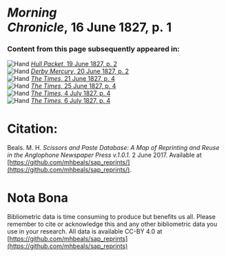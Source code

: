 # *Morning Chronicle*, 16 June 1827, p. 1  
  
### Content from this page subsequently appeared in:  
![Hand](http://scissorsandpaste.net/wp-content/uploads/2017/06/smallhandpointer.png) [*Hull Packet*, 19 June 1827, p. 2](https://mhbeals.github.io/sap_html/Hull-Packet/Hull-Packet-19-June-1827-p-2)  
![Hand](http://scissorsandpaste.net/wp-content/uploads/2017/06/smallhandpointer.png) [*Derby Mercury*, 20 June 1827, p. 2](https://mhbeals.github.io/sap_html/Derby-Mercury/Derby-Mercury-20-June-1827-p-2)  
![Hand](http://scissorsandpaste.net/wp-content/uploads/2017/06/smallhandpointer.png) [*The Times*, 21 June 1827, p. 4](https://mhbeals.github.io/sap_html/The-Times/The-Times-21-June-1827-p-4)  
![Hand](http://scissorsandpaste.net/wp-content/uploads/2017/06/smallhandpointer.png) [*The Times*, 25 June 1827, p. 4](https://mhbeals.github.io/sap_html/The-Times/The-Times-25-June-1827-p-4)  
![Hand](http://scissorsandpaste.net/wp-content/uploads/2017/06/smallhandpointer.png) [*The Times*, 4 July 1827, p. 4](https://mhbeals.github.io/sap_html/The-Times/The-Times-4-July-1827-p-4)  
![Hand](http://scissorsandpaste.net/wp-content/uploads/2017/06/smallhandpointer.png) [*The Times*, 6 July 1827, p. 4](https://mhbeals.github.io/sap_html/The-Times/The-Times-6-July-1827-p-4)  


# Citation: 

Beals. M. H. *Scissors and Paste Database: A Map of Reprinting and Reuse in the Anglophone Newspaper Press v.1.0.1.* 2 June 2017. Available at [https://github.com/mhbeals/sap_reprints/](https://github.com/mhbeals/sap_reprints/). 

# Nota Bona

Bibliometric data is time consuming to produce but benefits us all. Please remember to cite or acknowledge this and any other bibliometric data you use in your research. All data is available CC-BY 4.0 at [https://github.com/mhbeals/sap_reprints](https://github.com/mhbeals/sap_reprints)